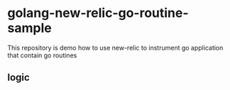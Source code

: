 # golang-new-relic-go-routine-sample

This repository is demo how to use new-relic to instrument go application that contain go routines

## logic

```golan

```